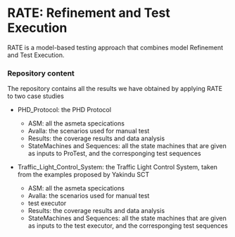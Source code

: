 # RATE: Refinement and Test Execution 

RATE is a model-based testing approach that combines model Refinement and Test Execution.

### Repository content

The repository contains all the results we have obtained by applying RATE to two case studies

* PHD_Protocol: the PHD Protocol
  * ASM: all the asmeta specications
  * Avalla: the scenarios used for manual test
  * Results: the coverage results and data analysis
  * StateMachines and Sequences: all the state machines that are given as inputs to ProTest, and the corresponging test sequences   

* Traffic_Light_Control_System: the Traffic Light Control System, taken from the examples proposed by Yakindu SCT 
  * ASM: all the asmeta specications
  * Avalla: the scenarios used for manual test
  * test executor
  * Results: the coverage results and data analysis
  * StateMachines and Sequences: all the state machines that are given as inputs to the test executor, and the corresponging test sequences 
